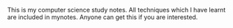 This is my computer science study notes. All techniques which I have learnt are included in mynotes. Anyone can get this if you are interested.
